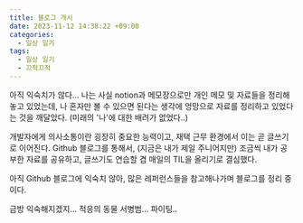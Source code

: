 ```yaml
---
title: 블로그 개시
date: 2023-11-12 14:38:22 +09:00
categories:
  - 일상 일기
tags:
  - 일상 일기
  - 끄적끄적
---
```



아직 익숙치가 않다... 나는 사실 notion과 메모장으로만 개인 메모 및 자료들을 정리해놓고 있었는데, 나 혼자만 볼 수 있으면 된다는 생각에 엉망으로 자료를 정리하고 있었다는 것을 깨달았다. (미래의 '나'에 대한 배려가 없었다..)

개발자에게 의사소통이란 굉장히 중요한 능력이고, 재택 근무 환경에서 이는 곧 글쓰기로 이어진다. Github 블로그를 통해서, (지금은 내가 제일 주니어지만) 조금씩 내가 공부한 자료를 공유하고, 글쓰기도 연습할 겸 매일의 TIL을 올리기로 결심했다.

아직 Github 블로그에 익숙치 않아, 많은 레퍼런스들을 참고해나가며 블로그를 정리 중이다.

금방 익숙해지겠지... 적응의 동물 서병범... 파이팅..


